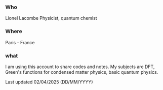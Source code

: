 ### Who
Lionel Lacombe
Physicist, quantum chemist
### Where
Paris - France
### what
I am using this account to share codes and notes. 
My subjects are DFT, Green's functions for condensed matter physics, basic quantum physics.

Last updated 02/04/2025 (DD/MM/YYYY)
